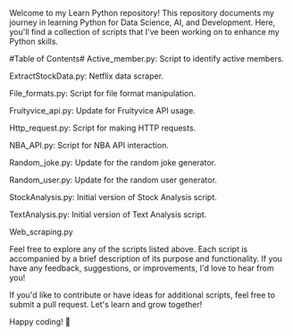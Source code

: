 Welcome to my Learn Python repository! This repository documents my journey in learning Python for Data Science, AI, and Development. Here, you'll find a collection of scripts  that I've been working on to enhance my Python skills.

#Table of Contents#
Active_member.py: Script to identify active members.

ExtractStockData.py: Netflix data scraper.

File_formats.py: Script for file format manipulation.

Fruityvice_api.py: Update for Fruityvice API usage.

Http_request.py: Script for making HTTP requests.

NBA_API.py: Script for NBA API interaction.

Random_joke.py: Update for the random joke generator.

Random_user.py: Update for the random user generator.

StockAnalysis.py: Initial version of Stock Analysis script.

TextAnalysis.py: Initial version of Text Analysis script.

Web_scraping.py


Feel free to explore any of the scripts  listed above. Each script is accompanied by a brief description of its purpose and functionality. If you have any feedback, suggestions, or improvements, I'd love to hear from you!

If you'd like to contribute or have ideas for additional scripts, feel free to submit a pull request. Let's learn and grow together!

Happy coding! 🚀
